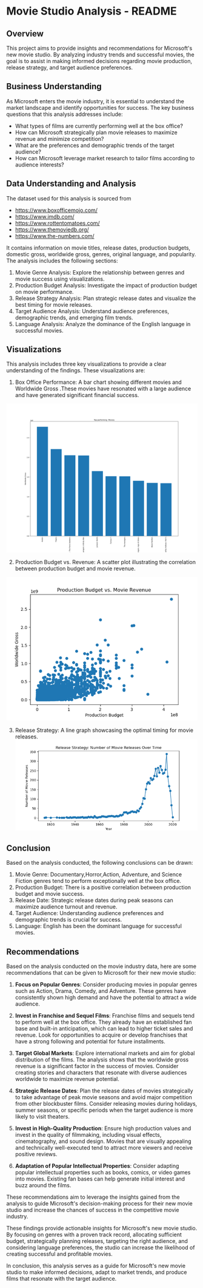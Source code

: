 # Movie Studio Analysis - README

## Overview
This project aims to provide insights and recommendations for Microsoft's new movie studio. By analyzing industry trends and successful movies, the goal is to assist in making informed decisions regarding movie production, release strategy, and target audience preferences.

## Business Understanding
As Microsoft enters the movie industry, it is essential to understand the market landscape and identify opportunities for success. The key business questions that this analysis addresses include:
- What types of films are currently performing well at the box office?
- How can Microsoft strategically plan movie releases to maximize revenue and minimize competition?
- What are the preferences and demographic trends of the target audience?
- How can Microsoft leverage market research to tailor films according to audience interests?

## Data Understanding and Analysis
The dataset used for this analysis is sourced from 
- https://www.boxofficemojo.com/
- https://www.imdb.com/
- https://www.rottentomatoes.com/
- https://www.themoviedb.org/
- https://www.the-numbers.com/

It contains information on movie titles, release dates, production budgets, domestic gross, worldwide gross, genres, original language, and popularity. The analysis includes the following sections:

1. Movie Genre Analysis: Explore the relationship between genres and movie success using visualizations.
2. Production Budget Analysis: Investigate the impact of production budget on movie performance.
3. Release Strategy Analysis: Plan strategic release dates and visualize the best timing for movie releases.
4. Target Audience Analysis: Understand audience preferences, demographic trends, and emerging film trends.
5. Language Analysis: Analyze the dominance of the English language in successful movies.

## Visualizations
This analysis includes three key visualizations to provide a clear understanding of the findings. These visualizations are:
1. Box Office Performance: A bar chart showing different movies and Worldwide Gross .These movies have resonated with a large audience and have generated significant financial success.

![Box Office Performance](Visualizations/Box_Office_Performance.png)

2. Production Budget vs. Revenue: A scatter plot illustrating the correlation between production budget and movie revenue.

![Production Budget vs. Revenue](Visualizations/budget_revenue.png)

3. Release Strategy: A line graph showcasing the optimal timing for movie releases.
![Release Strategy](Visualizations/release_strategy.png)


## Conclusion
Based on the analysis conducted, the following conclusions can be drawn:

1. Movie Genre: Documentary,Horror,Action, Adventure, and Science Fiction genres tend to perform exceptionally well at the box office.
2. Production Budget: There is a positive correlation between production budget and movie success.
3. Release Date: Strategic release dates during peak seasons can maximize audience turnout and revenue.
4. Target Audience: Understanding audience preferences and demographic trends is crucial for success.
5. Language: English has been the dominant language for successful movies.


## Recommendations
Based on the analysis conducted on the movie industry data, here are some recommendations that can be given to Microsoft for their new movie studio:

1. **Focus on Popular Genres**: Consider producing movies in popular genres such as Action, Drama, Comedy, and Adventure. These genres have consistently shown high demand and have the potential to attract a wide audience.

2. **Invest in Franchise and Sequel Films**: Franchise films and sequels tend to perform well at the box office. They already have an established fan base and built-in anticipation, which can lead to higher ticket sales and revenue. Look for opportunities to acquire or develop franchises that have a strong following and potential for future installments.

3. **Target Global Markets**: Explore international markets and aim for global distribution of the films. The analysis shows that the worldwide gross revenue is a significant factor in the success of movies. Consider creating stories and characters that resonate with diverse audiences worldwide to maximize revenue potential.

4. **Strategic Release Dates**: Plan the release dates of movies strategically to take advantage of peak movie seasons and avoid major competition from other blockbuster films. Consider releasing movies during holidays, summer seasons, or specific periods when the target audience is more likely to visit theaters.

5. **Invest in High-Quality Production**: Ensure high production values and invest in the quality of filmmaking, including visual effects, cinematography, and sound design. Movies that are visually appealing and technically well-executed tend to attract more viewers and receive positive reviews.

6. **Adaptation of Popular Intellectual Properties**: Consider adapting popular intellectual properties such as books, comics, or video games into movies. Existing fan bases can help generate initial interest and buzz around the films.

These recommendations aim to leverage the insights gained from the analysis to guide Microsoft's decision-making process for their new movie studio and increase the chances of success in the competitive movie industry.

These findings provide actionable insights for Microsoft's new movie studio. By focusing on genres with a proven track record, allocating sufficient budget, strategically planning releases, targeting the right audience, and considering language preferences, the studio can increase the likelihood of creating successful and profitable movies.

In conclusion, this analysis serves as a guide for Microsoft's new movie studio to make informed decisions, adapt to market trends, and produce films that resonate with the target audience.
